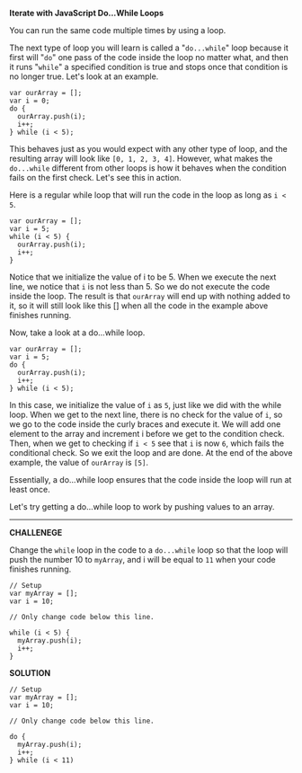 **Iterate with JavaScript Do...While Loops**

You can run the same code multiple times by using a loop.

The next type of loop you will learn is called a "`do...while`" loop because it first will "`do`" one pass of the code inside the loop no matter what, and then it runs "`while`" a specified condition is true and stops once that condition is no longer true. Let's look at an example.

```
var ourArray = [];
var i = 0;
do {
  ourArray.push(i);
  i++;
} while (i < 5);
```

This behaves just as you would expect with any other type of loop, and the resulting array will look like `[0, 1, 2, 3, 4]`. However, what makes the `do...while` different from other loops is how it behaves when the condition fails on the first check. Let's see this in action.

Here is a regular while loop that will run the code in the loop as long as `i < 5`.

```
var ourArray = []; 
var i = 5;
while (i < 5) {
  ourArray.push(i);
  i++;
}
```

Notice that we initialize the value of i to be 5. When we execute the next line, we notice that `i` is not less than 5. So we do not execute the code inside the loop. The result is that `ourArray` will end up with nothing added to it, so it will still look like this [] when all the code in the example above finishes running.

Now, take a look at a do...while loop.

```
var ourArray = []; 
var i = 5;
do {
  ourArray.push(i);
  i++;
} while (i < 5);
```

In this case, we initialize the value of `i` as `5`, just like we did with the while loop. When we get to the next line, there is no check for the value of `i`, so we go to the code inside the curly braces and execute it. We will add one element to the array and increment i before we get to the condition check. Then, when we get to checking if `i < 5` see that `i` is now `6`, which fails the conditional check. So we exit the loop and are done. At the end of the above example, the value of `ourArray` is `[5]`.

Essentially, a do...while loop ensures that the code inside the loop will run at least once.

Let's try getting a do...while loop to work by pushing values to an array.

---------------------

**CHALLENEGE**

Change the `while` loop in the code to a `do...while` loop so that the loop will push the number 10 to `myArray`, and i will be equal to `11` when your code finishes running.

```
// Setup
var myArray = [];
var i = 10;

// Only change code below this line.

while (i < 5) {
  myArray.push(i);
  i++;
}

```

**SOLUTION**

```
// Setup
var myArray = [];
var i = 10;

// Only change code below this line.

do {
  myArray.push(i);
  i++;
} while (i < 11)

```
